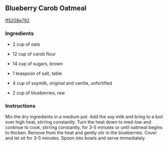 ## Blueberry Carob Oatmeal

[ff5208e792](http://www.food.com/recipe/blueberry-carob-oatmeal-326754)

### Ingredients

 - 2 cup of oats

 - 12 cup of carob flour

 - 14 cup of sugars, brown

 - 1 teaspoon of salt, table

 - 4 cup of soymilk, original and vanilla, unfortified

 - 2 cup of blueberries, raw

### Instructions

Mix the dry ingredients in a medium pot. Add the soy milk and bring to a boil over high heat, stirring constantly. Turn the heat down to med-low and continue to cook, stirring constantly, for 3-5 minutes or until oatmeal begins to thicken. Remove from the heat and gently stir in the blueberries. Cover and let sit for 3-5 minutes. Spoon into bowls and serve immediately.